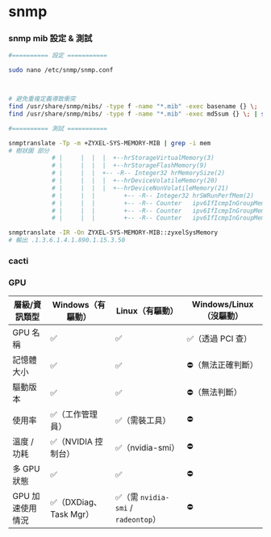 # snmp

### snmp mib 設定 & 測試

``` sh
#========== 設定 ===========

sudo nano /etc/snmp/snmp.conf



# 避免重複定義導致衝突
find /usr/share/snmp/mibs/ -type f -name "*.mib" -exec basename {} \; | sort | uniq -d # 檔名重複
find /usr/share/snmp/mibs/ -type f -name "*.mib" -exec md5sum {} \; | sort | uniq -w32 -dD # 內容完全一致

#========== 測試 ===========

snmptranslate -Tp -m +ZYXEL-SYS-MEMORY-MIB | grep -i mem
# 樹狀圖 部分
            # |     |  |  |  +--hrStorageVirtualMemory(3)
            # |     |  |  |  +--hrStorageFlashMemory(9)
            # |     |  |  +-- -R-- Integer32 hrMemorySize(2)
            # |     |  |  |  +--hrDeviceVolatileMemory(20)
            # |     |  |  |  +--hrDeviceNonVolatileMemory(21)
            # |     |  |        +-- -R-- Integer32 hrSWRunPerfMem(2)
            # |     |  |        +-- -R-- Counter   ipv6IfIcmpInGroupMembQueries(15)
            # |     |  |        +-- -R-- Counter   ipv6IfIcmpInGroupMembResponses(16)
            # |     |  |        +-- -R-- Counter   ipv6IfIcmpInGroupMembReductions(17)

snmptranslate -IR -On ZYXEL-SYS-MEMORY-MIB::zyxelSysMemory
# 輸出 .1.3.6.1.4.1.890.1.15.3.50
```

### cacti




### GPU

| 層級/資訊類型    | Windows（有驅動）       | Linux（有驅動）                      | Windows/Linux（沒驅動） |
| ---------- | ------------------ | ------------------------------- | ------------------ |
| GPU 名稱     | ✅                  | ✅                               | ✅（透過 PCI 查）        |
| 記憶體大小      | ✅                  | ✅                               | ⛔️（無法正確判斷）         |
| 驅動版本       | ✅                  | ✅                               | ⛔️（無法判斷）           |
| 使用率        | ✅（工作管理員）           | ✅（需裝工具）                         | ⛔️                 |
| 溫度 / 功耗    | ✅（NVIDIA 控制台）      | ✅（nvidia-smi）                   | ⛔️                 |
| 多 GPU 狀態   | ✅                  | ✅                               | ⛔️                 |
| GPU 加速使用情況 | ✅（DXDiag、Task Mgr） | ✅（需 `nvidia-smi` / `radeontop`） | ⛔️                 |

